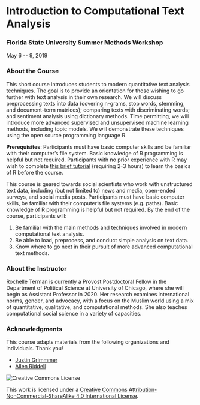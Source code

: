 # Introduction to Computational Text Analysis

### Florida State University Summer Methods Workshop

May 6 -- 9, 2019

### About the Course

This short course introduces students to modern quantitative text analysis techniques. The goal is to provide an orientation for those wishing to go further with text analysis in their own research. We will discuss preprocessing texts into data (covering n-grams, stop words, stemming, and document-term matrices); comparing texts with discriminating words; and sentiment analysis using dictionary methods. Time permitting, we will introduce more advanced supervised and unsupervised machine learning methods, including topic models. We will demonstrate these techniques using the open source programming language R.

**Prerequisites**: Participants must have basic computer skills and be familiar with their computer’s file system. Basic knowledge of R programming is helpful but not required. Participants with no prior experience with R may wish to complete [this brief tutorial](https://www.codeschool.com/courses/try-r) (requiring 2-3 hours) to learn the basics of R before the course.

This course is geared towards social scientists who work with unstructured text data, including (but not limited to) news and media, open-ended surveys, and social media posts. Participants must have basic computer skills, be familiar with their computer’s file systems (e.g. paths). Basic knowledge of R programming is helpful but not required. By the end of the course, participants will:

1. Be familiar with the main methods and techniques involved in modern computational text analysis.
2. Be able to load, preprocess, and conduct simple analysis on text data.
3. Know where to go next in their pursuit of more advanced computational text methods.


### About the Instructor

Rochelle Terman is currently a Provost Postdoctoral Fellow in the Department of Political Science at University of Chicago, where she will begin as Assistant Professor in 2020. Her research examines international norms, gender, and advocacy, with a focus on the Muslim world using a mix of quantitative, qualitative, and computational methods. She also teaches computational social science in a variety of capacities.

### Acknowledgments

This course adapts materials from the following organizations and individuals. Thank you!

*   [Justin Grimmmer](http://www.justingrimmer.org/)
*   [Allen Riddell](http://de.dariah.eu/tatom/)

![Creative Commons License](https://i.creativecommons.org/l/by-nc-sa/4.0/88x31.png)

This work is licensed under a [Creative Commons Attribution-NonCommercial-ShareAlike 4.0 International License](http://creativecommons.org/licenses/by-nc-sa/4.0/).



